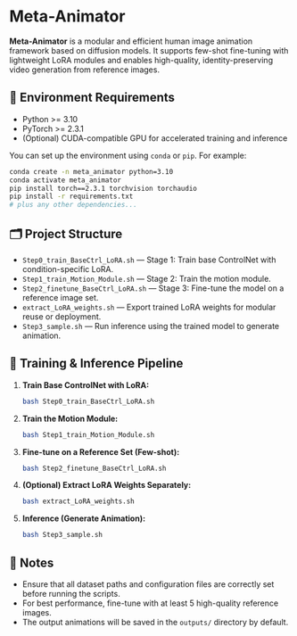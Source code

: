 # Meta-Animator

**Meta-Animator** is a modular and efficient human image animation framework based on diffusion models. It supports few-shot fine-tuning with lightweight LoRA modules and enables high-quality, identity-preserving video generation from reference images.

## 🔧 Environment Requirements

- Python >= 3.10  
- PyTorch >= 2.3.1  
- (Optional) CUDA-compatible GPU for accelerated training and inference

You can set up the environment using `conda` or `pip`. For example:

```bash
conda create -n meta_animator python=3.10
conda activate meta_animator
pip install torch==2.3.1 torchvision torchaudio
pip install -r requirements.txt
# plus any other dependencies...
````

## 🗂 Project Structure

* `Step0_train_BaseCtrl_LoRA.sh` — Stage 1: Train base ControlNet with condition-specific LoRA.
* `Step1_train_Motion_Module.sh` — Stage 2: Train the motion module.
* `Step2_finetune_BaseCtrl_LoRA.sh` — Stage 3: Fine-tune the model on a reference image set.
* `extract_LoRA_weights.sh` — Export trained LoRA weights for modular reuse or deployment.
* `Step3_sample.sh` — Run inference using the trained model to generate animation.

## 🚀 Training & Inference Pipeline

1. **Train Base ControlNet with LoRA:**

   ```bash
   bash Step0_train_BaseCtrl_LoRA.sh
   ```

2. **Train the Motion Module:**

   ```bash
   bash Step1_train_Motion_Module.sh
   ```

3. **Fine-tune on a Reference Set (Few-shot):**

   ```bash
   bash Step2_finetune_BaseCtrl_LoRA.sh
   ```

4. **(Optional) Extract LoRA Weights Separately:**

   ```bash
   bash extract_LoRA_weights.sh
   ```

5. **Inference (Generate Animation):**

   ```bash
   bash Step3_sample.sh
   ```

## 📌 Notes

* Ensure that all dataset paths and configuration files are correctly set before running the scripts.
* For best performance, fine-tune with at least 5 high-quality reference images.
* The output animations will be saved in the `outputs/` directory by default.
